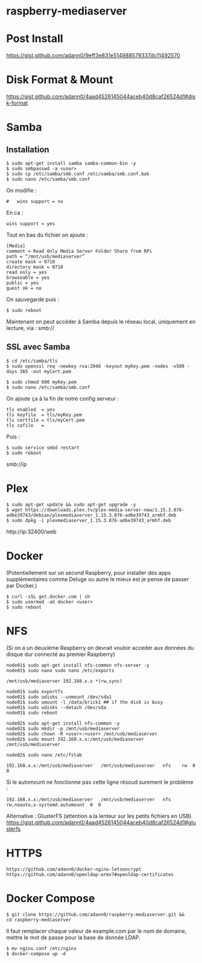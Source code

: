 # raspberry-mediaserver

# Post Install

https://gist.github.com/adann0/9eff3e831e514988579337dc11492570

# Disk Format & Mount

https://gist.github.com/adann0/4aad4526145044aceb40d8caf26524d1#disk-format

# Samba

## Installation

    $ sudo apt-get install samba samba-common-bin -y
    $ sudo smbpasswd -a <user>
    $ sudo cp /etc/samba/smb.conf /etc/samba/smb.conf.bak
    $ sudo nano /etc/samba/smb.conf

On modifie :

    #   wins support = no

En ca :

    wins support = yes

Tout en bas du fichier on ajoute :

    [Media]
    comment = Read Only Media Server Folder Share from RPi
    path = “/mnt/usb/mediaserver”
    create mask = 0710
    directory mask = 0710
    read only = yes
    browseable = yes
    public = yes
    guest ok = no

On sauvegarde puis :

    $ sudo reboot

Maintenant on peut accéder à Samba depuis le réseau local, uniquement en lecture, via :
smb://<ladresseiplocaleduraspberry>

## SSL avec Samba

    $ cd /etc/samba/tls
    $ sudo openssl req -newkey rsa:2048 -keyout myKey.pem -nodes -x509 -days 365 -out myCert.pem

    $ sudo chmod 600 myKey.pem
    $ sudo nano /etc/samba/smb.conf

On ajoute ça à la fin de notre config serveur :

    tls enabled  = yes
    tls keyfile  = tls/myKey.pem
    tls certfile = tls/myCert.pem
    tls cafile   =

Puis :

    $ sudo service smbd restart
    $ sudo reboot

smb://ip

# Plex

    $ sudo apt-get update && sudo apt-get upgrade -y
    $ wget https://downloads.plex.tv/plex-media-server-new/1.15.3.876-ad6e39743/debian/plexmediaserver_1.15.3.876-ad6e39743_armhf.deb
    $ sudo dpkg -i plexmediaserver_1.15.3.876-ad6e39743_armhf.deb

http://ip:32400/web

# Docker

(Potentiellement sur un second Raspberry, pour installer des apps supplémentaires comme Deluge ou autre le mieux est je pense de passer par Docker.)

    $ curl -sSL get.docker.com | sh
    $ sudo usermod -aG docker <user>
    $ sudo reboot

# NFS

(Si on a un deuxième Raspberry on devrait vouloir acceder aux données du disque dur connecté au premier Raspberry)

    node01$ sudo apt-get install nfs-common nfs-server -y
    node01$ sudo nano sudo nano /etc/exports
    
    /mnt/usb/mediaserver 192.168.x.x *(rw,sync)

    node01$ sudo exportfs
    node01$ sudo udisks --unmount /dev/sda1
    node01$ sudo umount -l /data/brick1 ## if the disk is busy
    node01$ sudo udisks --detach /dev/sda
    node01$ sudo reboot
    
    node02$ sudo apt-get install nfs-common -y
    node02$ sudo mkdir -p /mnt/usb/mediaserver
    node02$ sudo chown -R <user>:<user> /mnt/usb/mediaserver
    node02$ sudo mount 192.168.x.x:/mnt/usb/mediaserver /mnt/usb/mediaserver
    
    node02$ sudo nano /etc/fstab
    
    192.168.x.x:/mnt/usb/mediaserver   /mnt/usb/mediaserver   nfs    rw  0  0

Si le automount ne fonctionne pas cette ligne résoud surement le problème :

    192.168.x.x:/mnt/usb/mediaserver   /mnt/usb/mediaserver   nfs    rw,noauto,x-systemd.automount  0  0

Alternative : GlusterFS (attention a la lenteur sur les petits fichiers en USB) https://gist.github.com/adann0/4aad4526145044aceb40d8caf26524d1#glusterfs

# HTTPS

    https://github.com/adann0/docker-nginx-letsencrypt
    https://github.com/adann0/openldap-armv7#openldap-certificates

# Docker Compose

    $ git clone https://github.com/adann0/raspberry-mediaserver.git &&
    cd raspberry-mediaserver
    
Il faut remplacer chaque valeur de example.com par le nom de domaine, mettre le mot de passe pour la base de donnée LDAP.

    $ mv nginx.conf /etc/nginx
    $ docker-compose up -d
